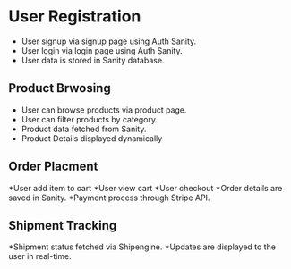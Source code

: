 # User Registration

* User signup via signup page using Auth Sanity.
* User login via login page using Auth Sanity.
* User data is stored in Sanity database.

## Product Brwosing

* User can browse products via product page.
* User can filter products by category.
* Product data fetched from Sanity.
* Product Details displayed dynamically

## Order Placment

*User add item to cart
*User view cart
*User checkout
*Order details are saved in Sanity.
*Payment process through Stripe API.

## Shipment Tracking

*Shipment status fetched via Shipengine.
*Updates are displayed  to the user in real-time.
